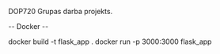 DOP720 Grupas darba projekts.

-- Docker --

docker build -t flask_app .
docker run -p 3000:3000 flask_app
